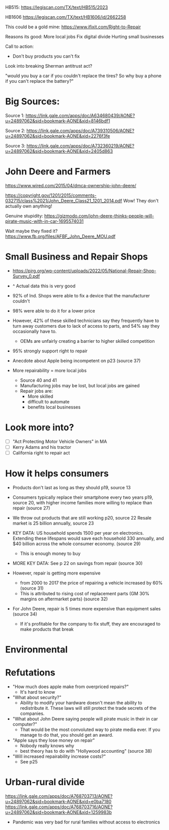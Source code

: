 HB515:
https://legiscan.com/TX/text/HB515/2023

HB1606
https://legiscan.com/TX/text/HB1606/id/2662258

This could be a gold mine:
https://www.ifixit.com/Right-to-Repair

Reasons its good:
More local jobs
Fix digital divide
Hurting small businesses

Call to action:

- Don't buy products you can't fix

Look into breaking Sherman antitrust act?

"would you buy a car if you couldn't replace the tires? So why buy a phone if you can't replace the battery?"

# Big Sources:

Source 1:
https://link.gale.com/apps/doc/A634680439/AONE?u=24897062&sid=bookmark-AONE&xid=8146bdf1

Source 2:
https://link.gale.com/apps/doc/A739310506/AONE?u=24897062&sid=bookmark-AONE&xid=2276f3fe

Source 3:
https://link.gale.com/apps/doc/A732360219/AONE?u=24897062&sid=bookmark-AONE&xid=2405d863

# John Deere and Farmers

https://www.wired.com/2015/04/dmca-ownership-john-deere/

https://copyright.gov/1201/2015/comments-032715/class%2021/John_Deere_Class21_1201_2014.pdf
Wow! They don't actually own anything!

Genuine stupidity:
https://gizmodo.com/john-deere-thinks-people-will-pirate-music-with-in-car-1695574031

Wait maybe they fixed it?
https://www.fb.org/files/AFBF_John_Deere_MOU.pdf

# Small Business and Repair Shops

- https://pirg.org/wp-content/uploads/2022/05/National-Repair-Shop-Survey_0.pdf
- ^ Actual data this is very good
- 92% of Ind. Shops were able to fix a device that the manufacturer couldn't
- 98% were able to do it for a lower price
- However, 42% of these skilled technicians say they frequently have to turn away customers due to lack of access to parts, and 54% say they occasionally have to.
  - OEMs are unfairly creating a barrier to higher skilled competition
- 95% strongly support right to repair
- Anecdote about Apple being incompetent on p23 (source 37)

- More repairability = more local jobs
  - Source 40 and 41
  - Manufacturing jobs may be lost, but local jobs are gained
  - Repair jobs are:
    - More skilled
    - difficult to automate
    - benefits local businesses

# Look more into?

- [ ] "Act Protecting Motor Vehicle Owners" in MA
- [ ] Kerry Adams and his tractor
- [ ] California right to repair act

# How it helps consumers

- Products don't last as long as they should p19, source 13
- Consumers typically replace their smartphone every two years p19, source 20, with higher income families more willing to replace than repair (source 27)
- We throw out products that are still working p20, source 22 Resale market is 25 billion annually, source 23
- KEY DATA: US household spends 1500 per year on electronics. Extending these lifespans would save each household 330 annually, and $40 billion across the whole consumer economy. (source 29)
  - This is enough money to buy
- MORE KEY DATA: See p 22 on savings from repair (source 30)

- However, repair is getting more expensive
  - from 2000 to 2017 the price of repairing a vehicle increased by 60% (source 31)
  - This is attributed to rising cost of replacement parts (GM 30% margins on aftermarket parts) (source 32)
- For John Deere, repair is 5 times more expensive than equipment sales (source 34)
  - If it's profitable for the company to fix stuff, they are encouraged to make products that break

# Environmental

# Refutations

- "How much does apple make from overpriced repairs?"
  - It's hard to know
- "What about security?"
  - Ability to modify your hardware doesn't mean the ability to redistribute it. These laws will still protect the trade secrets of the companies.
- "What about John Deere saying people will pirate music in their in car computer?"
  - That would be the most convoluted way to pirate media ever. If you manage to do that, you should get an award.
- "Apple says they lose money on repair"
  - Nobody really knows why
  - best theory has to do with "Hollywood accounting" (source 38)
- "Will increased repairability increase costs?"
  - See p25

# Urban-rural divide

https://link.gale.com/apps/doc/A768703713/AONE?u=24897062&sid=bookmark-AONE&xid=e0ba7180
https://link.gale.com/apps/doc/A768703716/AONE?u=24897062&sid=bookmark-AONE&xid=1259983b

- Pandemic was very bad for rural families without access to electronics
